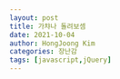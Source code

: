 ```yaml
---
layout: post
title: 가챠나 돌려보셈
date: 2021-10-04
author: HongJoong Kim
categories: 장난감
tags: [javascript,jQuery]
---
```

